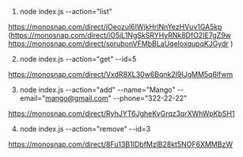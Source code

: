 1.  node index.js --action="list"

https://monosnap.com/direct/jOeozul6IWjkHrlNnYezHVuv1GA5kp
(https://monosnap.com/direct/iO5iL1NgSkSRYHyRNk8DfO2IE7gZ9w
https://monosnap.com/direct/sorubonVFMbBLaUqeIoxqupqKJGydr )

2.  node index.js --action="get" --id=5

https://monosnap.com/direct/VxdR8XL30w6Bqnk2I9IJgMM5q6lfwm

3.  node index.js --action="add" --name="Mango" --email="mango@gmail.com" --phone="322-22-22"

https://monosnap.com/direct/RyhJYT6JgheKvGrqz3qrXWhWpKbSH1

4.  node index.js --action="remove" --id=3

https://monosnap.com/direct/8Fu13B1IDbfMzlB28kt5NOF6XMMBzW
